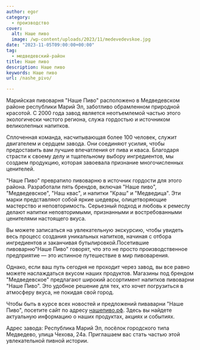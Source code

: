 ```yaml
---
author: egor
category:
  - производство
cover:
  alt: Наше пиво
  image: /wp-content/uploads/2023/11/medevedevskoe.jpg
date: "2023-11-05T09:00:00+00:00"
tag:
  - медведевский-район
title: Наше пиво
description: Наше пиво
keywords: Наше пиво
url: /nashe_pivo/

---
```

Марийская пивоварня "Наше Пиво" расположено в Медведевском районе республики Марий Эл, заботливо обрамленном природной красотой. С 2000 года завод является неотъемлемой частью этого экологически чистого региона, служа гордостью и источником великолепных напитков.

Сплоченная команда, насчитывающая более 100 человек, служит двигателем и сердцем завода. Они соединяют усилия, чтобы предоставить вам лучшие впечатления от пива и кваса. Благодаря страсти к своему делу и тщательному выбору ингредиентов, мы создаем продукцию, которая завоевала признание многочисленных ценителей.

"Наше Пиво" превратило пивоварню в источник гордости для этого района. Разработали пять брендов, включая "Наше пиво", "Медведевское", "Наш квас", и напитки "Краш" и "Медведица". Эти марки представляют собой яркие шедевры, олицетворяющие мастерство и неповторимость. Серьезный подход и любовь к ремеслу делают напитки неповторимыми, признанными и востребованными ценителями настоящего вкуса.

Вы можете записаться на увлекательную экскурсию, чтобы увидеть весь процесс создания уникальных напитков, начиная с отбора ингредиентов и заканчивая бутылировкой.Посетившие пивоварню"Наше Пиво" говорят, что это не просто производственное предприятие — это истинное путешествие в мир пивоварения.

Однако, если ваш путь сегодня не проходит через завод, вы все равно можете наслаждаться вкусом наших продуктов. Магазины под брендом "Медведевское" предлагают широкий ассортимент напитков пивоварни "Наше Пиво". Это удобное решение для тех, кто хочет погрузиться в атмосферу вкуса, не покидая свой город.

Чтобы быть в курсе всех новостей и предложений пиваварни "Наше Пиво", посетите сайт по адресу [нашепиво.рф](https://%D0%BD%D0%B0%D1%88%D0%B5%D0%BF%D0%B8%D0%B2%D0%BE.%D1%80%D1%84/). Здесь вы найдете актуальную информацию о наших продуктах, акциях и событиях.

Адрес завода: Республика Марий Эл, посёлок городского типа Медведево, улица Чехова, 24а. Приглашаем вас стать частью этой увлекательной пивной истории.
